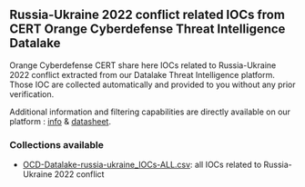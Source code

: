 ## Russia-Ukraine 2022 conflict related IOCs from CERT Orange Cyberdefense Threat Intelligence Datalake

Orange Cyberdefense CERT share here IOCs related to Russia-Ukraine 2022 conflict extracted from our Datalake Threat Intelligence platform. Those IOC are collected automatically and provided to you without any prior verification.

Additional information and filtering capabilities are directly available on our platform : [info](https://orangecyberdefense.com/global/all-services/detect-respond/managed-threat-intelligence-detect/?platform=hootsuite&utm_campaign=HSCampaign) & [datasheet](https://orangecyberdefense.com/global/wp-content/uploads/sites/12/2021/06/MTI_DS_EN.pdf).

### Collections available

- [OCD-Datalake-russia-ukraine_IOCs-ALL.csv](./OCD-Datalake-russia-ukraine_IOCs-ALL.csv): all IOCs related to Russia-Ukraine 2022 conflict
